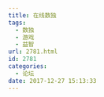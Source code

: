 ```yaml
---
title: 在线数独
tags:
  - 数独
  - 游戏
  - 益智
url: 2781.html
id: 2781
categories:
  - 论坛
date: 2017-12-27 15:13:33
---
```

